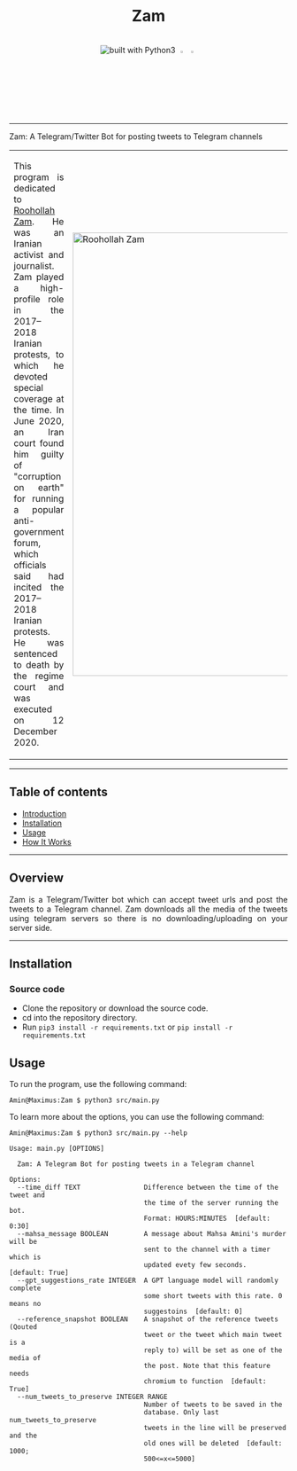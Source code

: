 <div align="center">
  <br/>
<h1>Zam</h1>
  
<br/>
<img src="https://img.shields.io/badge/Python-14354C?style=for-the-badge&logo=python&logoColor=white" alt="built with Python3" />
<img src="https://upload.wikimedia.org/wikipedia/commons/thumb/8/82/Telegram_logo.svg/800px-Telegram_logo.svg.png" style="width:3%" />
<img src="https://www.svgrepo.com/show/271093/twitter.svg" style="width:3%" />
</div>

----------

Zam: A Telegram/Twitter Bot for posting tweets to Telegram channels

<table border="0">
 <tr>
    <td><p align="justify">This program is dedicated to <a href="https://en.wikipedia.org/wiki/Ruhollah_Zam">Roohollah Zam</a>. 
      He was an Iranian activist and journalist. Zam played a high-profile role in the 2017–2018 Iranian protests, to which he devoted special coverage at the time. In June 2020, an Iran court found him guilty of "corruption on earth" for running a popular anti-government forum, which officials said had incited the 2017–2018 Iranian protests. He was sentenced to death by the regime court and was executed on 12 December 2020.
      </p>
</td>
    <td><img src="https://cdn.vox-cdn.com/thumbor/MZpfWZ4-9fV_LDEJihk5TAt_ILw=/0x0:3270x2142/1820x1213/filters:focal(1646x1148:2168x1670):format(webp)/cdn.vox-cdn.com/uploads/chorus_image/image/68502792/GettyImages_1223515476.0.jpg" alt="Roohollah Zam" width=800 /></td>
 </tr>
</table>


----------
## Table of contents			
   * [Introduction](https://github.com/AminAlam/Zam#overview)
   * [Installation](https://github.com/AminAlam/Zam#installation)
   * [Usage](https://github.com/AminAlam/Zam#usage)
   * [How It Works](https://github.com/AminAlam/Zam#how-it-works)

----------
## Overview
<p align="justify">
 Zam is a Telegram/Twitter bot which can accept tweet urls and post the tweets to a Telegram channel. Zam downloads all the media of the tweets using telegram servers so there is no downloading/uploading on your server side.
</p>

----------
## Installation

### Source code
- Clone the repository or download the source code.
- cd into the repository directory.
- Run `pip3 install -r requirements.txt` or `pip install -r requirements.txt`

## Usage
To run the program, use the following command:
```console
Amin@Maximus:Zam $ python3 src/main.py
```

To learn more about the options, you can use the following command:
```console
Amin@Maximus:Zam $ python3 src/main.py --help

Usage: main.py [OPTIONS]

  Zam: A Telegram Bot for posting tweets in a Telegram channel

Options:
  --time_diff TEXT                Difference between the time of the tweet and
                                  the time of the server running the bot.
                                  Format: HOURS:MINUTES  [default: 0:30]
  --mahsa_message BOOLEAN         A message about Mahsa Amini's murder will be
                                  sent to the channel with a timer which is
                                  updated evety few seconds.  [default: True]
  --gpt_suggestions_rate INTEGER  A GPT language model will randomly complete
                                  some short tweets with this rate. 0 means no
                                  suggestoins  [default: 0]
  --reference_snapshot BOOLEAN    A snapshot of the reference tweets (Qouted
                                  tweet or the tweet which main tweet is a
                                  reply to) will be set as one of the media of
                                  the post. Note that this feature needs
                                  chromium to function  [default: True]
  --num_tweets_to_preserve INTEGER RANGE
                                  Number of tweets to be saved in the
                                  database. Only last num_tweets_to_preserve
                                  tweets in the line will be preserved and the
                                  old ones will be deleted  [default: 1000;
                                  500<=x<=5000]
```
